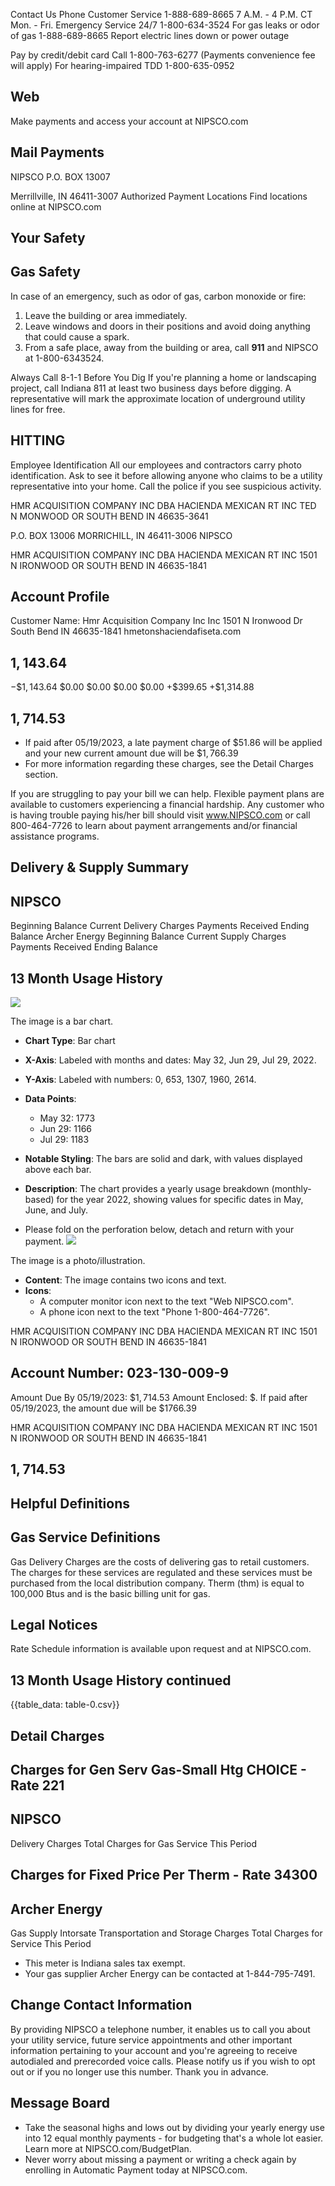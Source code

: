 Contact Us
Phone
Customer Service
1-888-689-8665
7 A.M. - 4 P.M. CT Mon. - Fri.
Emergency Service 24/7
1-800-634-3524
For gas leaks or odor of gas
1-888-689-8665
Report electric lines down or power outage

Pay by credit/debit card Call 1-800-763-6277 (Payments
convenience fee will apply)
For hearing-impaired TDD
1-800-635-0952

## Web

Make payments and access your account at NIPSCO.com

## Mail Payments

NIPSCO
P.O. BOX 13007

Merrillville, IN 46411-3007
Authorized Payment Locations
Find locations online at NIPSCO.com

## Your Safety

## Gas Safety

In case of an emergency, such as odor of gas, carbon monoxide or fire:

1. Leave the building or area immediately.
2. Leave windows and doors in their positions and avoid doing anything that could cause a spark.
3. From a safe place, away from the building or area, call $\mathbf{9 1 1}$ and NIPSCO at 1-800-6343524.

Always Call 8-1-1 Before You Dig
If you're planning a home or landscaping project, call Indiana 811 at least two business days before digging. A representative will mark the approximate location of underground utility lines for free.

## HITTING

Employee Identification
All our employees and contractors carry photo identification. Ask to see it before allowing anyone who claims to be a utility representative into your home. Call the police if you see suspicious activity.

HMR ACQUISITION COMPANY INC
DBA HACIENDA MEXICAN RT INC
TED N MONWOOD OR
SOUTH BEND IN 46635-3641

P.O. BOX 13006
MORRICHILL, IN 46411-3006 NIPSCO

HMR ACQUISITION COMPANY INC DBA HACIENDA MEXICAN RT INC 1501 N IRONWOOD OR SOUTH BEND IN 46635-1841

## Account Profile

Customer Name:
Hmr Acquisition Company Inc
Inc
1501 N Ironwood Dr South Bend IN 46635-1841
hmetonshaciendafiseta.com

## $1,143.64$

$-\$ 1,143.64$
\$0.00
\$0.00
\$0.00
\$0.00
+\$399.65
+\$1,314.88

## $1,714.53$

- If paid after 05/19/2023, a late payment charge of $\$ 51.86$ will be applied and your new current amount due will be $\$ 1,766.39$
- For more information regarding these charges, see the Detail Charges section.

If you are struggling to pay your bill we can help. Flexible payment plans are available to customers experiencing a financial hardship. Any customer who is having trouble paying his/her bill should visit www.NIPSCO.com or call 800-464-7726 to learn about payment arrangements and/or financial assistance programs.

## Delivery \& Supply Summary

## NIPSCO

Beginning Balance
Current Delivery Charges
Payments Received
Ending Balance
Archer Energy
Beginning Balance
Current Supply Charges
Payments Received
Ending Balance

## 13 Month Usage History

![](images/img-0.jpeg)

The image is a bar chart.

- **Chart Type**: Bar chart
- **X-Axis**: Labeled with months and dates: May 32, Jun 29, Jul 29, 2022.
- **Y-Axis**: Labeled with numbers: 0, 653, 1307, 1960, 2614.
- **Data Points**:
  - May 32: 1773
  - Jun 29: 1166
  - Jul 29: 1183
- **Notable Styling**: The bars are solid and dark, with values displayed above each bar.
- **Description**: The chart provides a yearly usage breakdown (monthly-based) for the year 2022, showing values for specific dates in May, June, and July.

- Please fold on the perforation below, detach and return with your payment.
![](images/img-1.jpeg)

The image is a photo/illustration.

- **Content**: The image contains two icons and text.
- **Icons**: 
  - A computer monitor icon next to the text "Web NIPSCO.com".
  - A phone icon next to the text "Phone 1-800-464-7726".

HMR ACQUISITION COMPANY INC DBA HACIENDA MEXICAN RT INC 1501 N IRONWOOD OR SOUTH BEND IN 46635-1841

## Account Number: 023-130-009-9

Amount Due By 05/19/2023: $\$ 1,714.53$
Amount Enclosed: $\$$.
If paid after 05/19/2023, the amount due will be $\$ 1766.39$

HMR ACQUISITION COMPANY INC DBA HACIENDA MEXICAN RT INC 1501 N IRONWOOD OR SOUTH BEND IN 46635-1841

## $1,714.53$

## Helpful Definitions

## Gas Service Definitions

Gas Delivery Charges are the costs of delivering gas to retail customers. The charges for these services are regulated and these services must be purchased from the local distribution company.
Therm (thm) is equal to 100,000 Btus and is the basic billing unit for gas.

## Legal Notices

Rate Schedule information is available upon request and at NIPSCO.com.

## 13 Month Usage History continued

{{table_data: table-0.csv}}

## Detail Charges

## Charges for Gen Serv Gas-Small Htg CHOICE - Rate 221

## NIPSCO

Delivery Charges
Total Charges for Gas Service This Period

## Charges for Fixed Price Per Therm - Rate 34300

## Archer Energy

Gas Supply
Intorsate Transportation and Storage Charges
Total Charges for Service This Period

- This meter is Indiana sales tax exempt.
- Your gas supplier Archer Energy can be contacted at 1-844-795-7491.


## Change Contact Information

By providing NIPSCO a telephone number, it enables us to call you about your utility service, future service appointments and other important information pertaining to your account and you're agreeing to receive autodialed and prerecorded voice calls. Please notify us if you wish to opt out or if you no longer use this number. Thank you in advance.

## Message Board

- Take the seasonal highs and lows out by dividing your yearly energy use into 12 equal monthly payments - for budgeting that's a whole lot easier. Learn more at NIPSCO.com/BudgetPlan.
- Never worry about missing a payment or writing a check again by enrolling in Automatic Payment today at NIPSCO.com.
